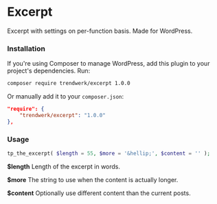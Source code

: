 Excerpt
=======

Excerpt with settings on per-function basis. Made for WordPress.

### Installation
If you're using Composer to manage WordPress, add this plugin to your project's dependencies. Run:
```sh
composer require trendwerk/excerpt 1.0.0
```

Or manually add it to your `composer.json`:
```json
"require": {
	"trendwerk/excerpt": "1.0.0"
},
```

### Usage

```php
tp_the_excerpt( $length = 55, $more = '&hellip;', $content = '' );
```

**$length**
Length of the excerpt in words.

**$more**
The string to use when the content is actually longer.

**$content**
Optionally use different content than the current posts.
